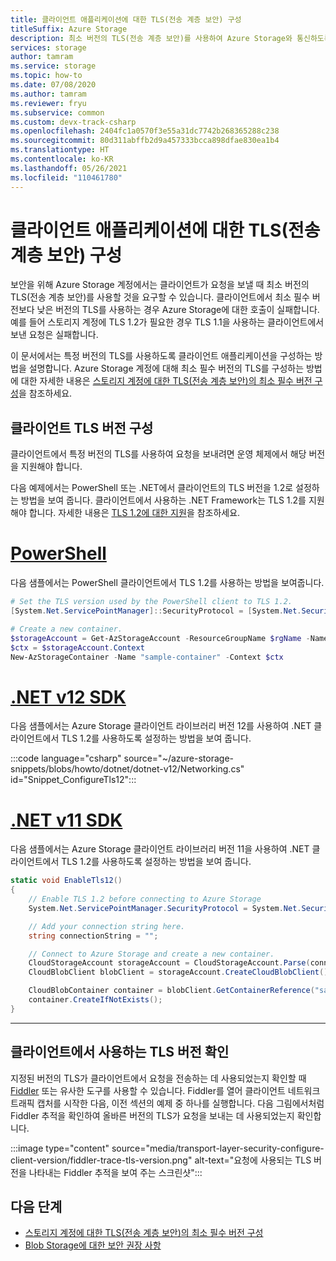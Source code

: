```yaml
---
title: 클라이언트 애플리케이션에 대한 TLS(전송 계층 보안) 구성
titleSuffix: Azure Storage
description: 최소 버전의 TLS(전송 계층 보안)를 사용하여 Azure Storage와 통신하도록 클라이언트 애플리케이션을 구성합니다.
services: storage
author: tamram
ms.service: storage
ms.topic: how-to
ms.date: 07/08/2020
ms.author: tamram
ms.reviewer: fryu
ms.subservice: common
ms.custom: devx-track-csharp
ms.openlocfilehash: 2404fc1a0570f3e55a31dc7742b268365288c238
ms.sourcegitcommit: 80d311abffb2d9a457333bcca898dfae830ea1b4
ms.translationtype: HT
ms.contentlocale: ko-KR
ms.lasthandoff: 05/26/2021
ms.locfileid: "110461780"
---
```

# <a name="configure-transport-layer-security-tls-for-a-client-application"></a>클라이언트 애플리케이션에 대한 TLS(전송 계층 보안) 구성

보안을 위해 Azure Storage 계정에서는 클라이언트가 요청을 보낼 때 최소 버전의 TLS(전송 계층 보안)를 사용할 것을 요구할 수 있습니다. 클라이언트에서 최소 필수 버전보다 낮은 버전의 TLS를 사용하는 경우 Azure Storage에 대한 호출이 실패합니다. 예를 들어 스토리지 계정에 TLS 1.2가 필요한 경우 TLS 1.1을 사용하는 클라이언트에서 보낸 요청은 실패합니다.

이 문서에서는 특정 버전의 TLS를 사용하도록 클라이언트 애플리케이션을 구성하는 방법을 설명합니다. Azure Storage 계정에 대해 최소 필수 버전의 TLS를 구성하는 방법에 대한 자세한 내용은 [스토리지 계정에 대한 TLS(전송 계층 보안)의 최소 필수 버전 구성](transport-layer-security-configure-minimum-version.md)을 참조하세요.

## <a name="configure-the-client-tls-version"></a>클라이언트 TLS 버전 구성

클라이언트에서 특정 버전의 TLS를 사용하여 요청을 보내려면 운영 체제에서 해당 버전을 지원해야 합니다.

다음 예제에서는 PowerShell 또는 .NET에서 클라이언트의 TLS 버전을 1.2로 설정하는 방법을 보여 줍니다. 클라이언트에서 사용하는 .NET Framework는 TLS 1.2를 지원해야 합니다. 자세한 내용은 [TLS 1.2에 대한 지원](/dotnet/framework/network-programming/tls#support-for-tls-12)을 참조하세요.

# <a name="powershell"></a>[PowerShell](#tab/powershell)

다음 샘플에서는 PowerShell 클라이언트에서 TLS 1.2를 사용하는 방법을 보여줍니다.

```powershell
# Set the TLS version used by the PowerShell client to TLS 1.2.
[System.Net.ServicePointManager]::SecurityProtocol = [System.Net.SecurityProtocolType]::Tls12;

# Create a new container.
$storageAccount = Get-AzStorageAccount -ResourceGroupName $rgName -Name $accountName
$ctx = $storageAccount.Context
New-AzStorageContainer -Name "sample-container" -Context $ctx
```

# <a name="net-v12-sdk"></a>[.NET v12 SDK](#tab/dotnet)

다음 샘플에서는 Azure Storage 클라이언트 라이브러리 버전 12를 사용하여 .NET 클라이언트에서 TLS 1.2를 사용하도록 설정하는 방법을 보여 줍니다.

:::code language="csharp" source="~/azure-storage-snippets/blobs/howto/dotnet/dotnet-v12/Networking.cs" id="Snippet_ConfigureTls12":::

# <a name="net-v11-sdk"></a>[.NET v11 SDK](#tab/dotnet11)

다음 샘플에서는 Azure Storage 클라이언트 라이브러리 버전 11을 사용하여 .NET 클라이언트에서 TLS 1.2를 사용하도록 설정하는 방법을 보여 줍니다.

```csharp
static void EnableTls12()
{
    // Enable TLS 1.2 before connecting to Azure Storage
    System.Net.ServicePointManager.SecurityProtocol = System.Net.SecurityProtocolType.Tls12;

    // Add your connection string here.
    string connectionString = "";

    // Connect to Azure Storage and create a new container.
    CloudStorageAccount storageAccount = CloudStorageAccount.Parse(connectionString);
    CloudBlobClient blobClient = storageAccount.CreateCloudBlobClient();

    CloudBlobContainer container = blobClient.GetContainerReference("sample-container");
    container.CreateIfNotExists();
}
```

---

## <a name="verify-the-tls-version-used-by-a-client"></a>클라이언트에서 사용하는 TLS 버전 확인

지정된 버전의 TLS가 클라이언트에서 요청을 전송하는 데 사용되었는지 확인할 때 [Fiddler](https://www.telerik.com/fiddler) 또는 유사한 도구를 사용할 수 있습니다. Fiddler를 열어 클라이언트 네트워크 트래픽 캡처를 시작한 다음, 이전 섹션의 예제 중 하나를 실행합니다. 다음 그림에서처럼 Fiddler 추적을 확인하여 올바른 버전의 TLS가 요청을 보내는 데 사용되었는지 확인합니다.

:::image type="content" source="media/transport-layer-security-configure-client-version/fiddler-trace-tls-version.png" alt-text="요청에 사용되는 TLS 버전을 나타내는 Fiddler 추적을 보여 주는 스크린샷":::

## <a name="next-steps"></a>다음 단계

- [스토리지 계정에 대한 TLS(전송 계층 보안)의 최소 필수 버전 구성](transport-layer-security-configure-minimum-version.md)
- [Blob Storage에 대한 보안 권장 사항](../blobs/security-recommendations.md)
